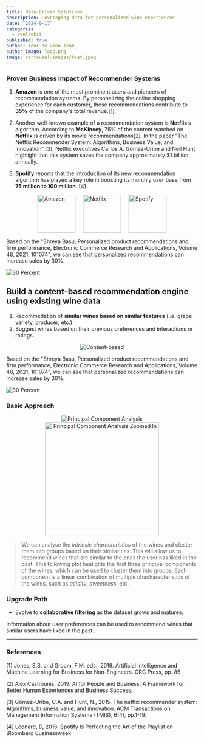 ```yaml
---
title: Data-Driven Solutions
description: Leveraging data for personalized wine experiences
date: "2024-9-17"
categories:
  - sveltekit
published: true
author: Tour de Vino Team
author_image: logo.png
image: carrousel-images/boat.jpeg
---
```


### Proven Business Impact of Recommender Systems
1. **Amazon** is one of the most prominent users and pioneers of recommendation systems. By personalizing the online shopping experience for each customer, these recommendations contribute to **35%** of the company's total revenue.[1].

2. Another well-known example of a recommendation system is **Netflix**’s algorithm. According to **McKinsey**, 75% of the content watched on **Netflix** is driven by its movie recommendations[2]. In the paper “The Netflix Recommender System: Algorithms, Business Value, and Innovation” [3], Netflix executives Carlos A. Gomez-Uribe and Neil Hunt highlight that this system saves the company approximately $1 billion annually. 

3. **Spotify** reports that the introduction of its new recommendation algorithm has played a key role in boosting its monthly user base from **75 million to 100 million**. [4]. 




<div style="display: flex; justify-content: center; align-items: center;">
  <img src="amazon.png" alt="Amazon" style="margin: 0 10px; width: 100px; border-radius: 0; object-fit: contain;" />
  <img src="netflix.png" alt="Netflix" style="margin: 0 10px; width: 100px;" />
  <img src="spotify.png" alt="Spotify" style="margin: 0 10px; width: 100px;" />
</div>

Based on the "Shreya Basu, Personalized product recommendations and firm performance, Electronic Commerce Research and Applications, Volume 48, 2021, 101074", we can see that personalized recommendations can increase sales by 30%.

![30 Percent](30percent.svg)

## Build a content-based recommendation engine using existing wine data

1. Recommedation of **similar wines based on similar features** (i.e. grape variety, producer, etc.)
2. Suggest wines based on their previous preferences and interactions or ratings.

<div style="text-align: center;">
  <img src="content_based_recommender.svg" alt="Content-based" />
</div>


Based on the "Shreya Basu, Personalized product recommendations and firm performance, Electronic Commerce Research and Applications, Volume 48, 2021, 101074", we can see that personalized recommendations can increase sales by 30%.

![30 Percent](30percent.svg)


### Basic Approach

<div style="text-align: center;">
  <img src="PCA.png" alt="Principal Component Analysis" />
  <img src="pca_zoom.png" alt="Principal Component Analysis Zoomed In" width="300"/>
</div>

> We can analyse the _intrinsic characteristics_ of the wines and cluster them into groups based on their similarities. This will allow us to recommend wines that are similar to the ones the user has liked in the past. This following plot healights the first three principal components of the wines, which can be used to cluster them into groups.
> Each component is a linear combination of multiple chacharecteristics of the wines, such as _acidity_, _sweetness_, etc.

### Upgrade Path

- Evolve to **collaborative filtering** as the dataset grows and matures.

Information about user preferences can be used to recommend wines that similar users have liked in the past.
<!-- 
This leads to:

# Immediate Engagement & Personalization

- Personalized Experience: Even without user data, the content-based recommendation engine provides relevant, personalized suggestions based on wine characteristics. This enhances customer experience immediately.

  - Metric: CTR for recommended wines, engagement on the platform.

# Revenue Growth Potential

# Increasing Conversion Rates

- Increased Sales: With more personalized suggestions, the system improves conversion rates and average order value as users are more likely to discover wines they love or add more bottles to their cart.

  - Metric: Purchase conversion rate, AOV.

# Scalability

# Customer Retention

Long-Term Value:

- Customer Retention and Loyalty: Over time, as more user data is collected, the system will drive repeat purchases by providing even more personalized suggestions. This fosters customer loyalty and increases the lifetime value of each customer.

  - Metric: Repeat purchase rate, user lifetime value (LTV).
-->
--- 


### References
[1] Jones, S.S. and Groom, F.M. eds., 2019. Artificial Intelligence and Machine Learning for Business for Non-Engineers. CRC Press, pp. 86

[2] Alex Castrounis, 2019. AI for People and Business. A Framework for Better Human Experiences and Business Success.

[3] Gomez-Uribe, C.A. and Hunt, N., 2015. The netflix recommender system: Algorithms, business value, and innovation. ACM Transactions on Management Information Systems (TMIS), 6(4), pp.1-19.

[4] Leonard, D, 2016. Spotify Is Perfecting the Art of the Playlist on Bloomberg Businessweek
